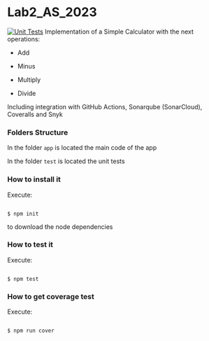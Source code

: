 # Lab2_AS_2023

[![Unit Tests](https://github.com/YeisonCordoba07/Lab2_AS_2023/actions/workflows/testing.yml/badge.svg?branch=mi-rama)](https://github.com/YeisonCordoba07/Lab2_AS_2023/actions/workflows/testing.yml)
Implementation of a Simple Calculator with the next operations:

 

* Add

* Minus

* Multiply

* Divide

 

Including integration with GitHub Actions, Sonarqube (SonarCloud), Coveralls and Snyk

 

### Folders Structure

 

In the folder `app` is located the main code of the app

 

In the folder `test` is located the unit tests

 

### How to install it

 

Execute:

 

```shell

$ npm init

```

to download the node dependencies

 

### How to test it

 

Execute:

 

```shell

$ npm test

```

 

### How to get coverage test

 

Execute:

 

```shell

$ npm run cover

```

